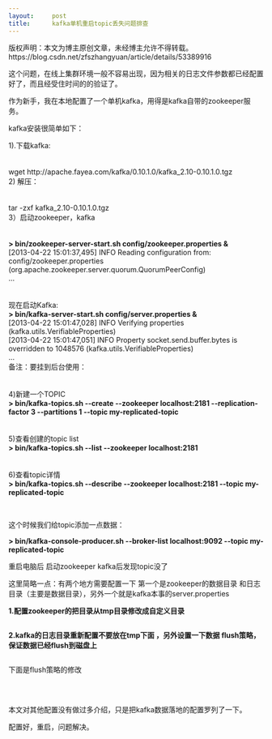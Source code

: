 ```yaml
---
layout:     post
title:      kafka单机重启topic丢失问题排查
---
```

<div id="article_content" class="article_content clearfix csdn-tracking-statistics" data-pid="blog" data-mod="popu_307" data-dsm="post">
								<div class="article-copyright">
					版权声明：本文为博主原创文章，未经博主允许不得转载。					https://blog.csdn.net/zfszhangyuan/article/details/53389916				</div>
								            <link rel="stylesheet" href="https://csdnimg.cn/release/phoenix/template/css/ck_htmledit_views-f76675cdea.css">
						<div class="htmledit_views" id="content_views">
                
<p>这个问题，在线上集群环境一般不容易出现，因为相关的日志文件参数都已经配置好了，而且经受住时间的的验证了。</p>
<p>作为新手，我在本地配置了一个单机kafka，用得是kafka自带的zookeeper服务。</p>
<p>kafka安装很简单如下：</p>
<p>1).下载kafka:<br><br><br>
wget http://apache.fayea.com/kafka/0.10.1.0/kafka_2.10-0.10.1.0.tgz<br>
2) 解压：<br><br><br>
tar -zxf kafka_2.10-0.10.1.0.tgz<br>
3）启动zookeeper，kafka<br><br><br><strong>&gt; bin/zookeeper-server-start.sh config/zookeeper.properties &amp;</strong><br>
[2013-04-22 15:01:37,495] INFO Reading configuration from: config/zookeeper.properties (org.apache.zookeeper.server.quorum.QuorumPeerConfig)<br>
...<br><br><br>
现在启动Kafka:<br><strong>&gt; bin/kafka-server-start.sh config/server.properties &amp;</strong><br>
[2013-04-22 15:01:47,028] INFO Verifying properties (kafka.utils.VerifiableProperties)<br>
[2013-04-22 15:01:47,051] INFO Property socket.send.buffer.bytes is overridden to 1048576 (kafka.utils.VerifiableProperties)<br>
...<br>
备注：要挂到后台使用：<br><br><br>
4)新建一个TOPIC<br><strong>&gt; bin/kafka-topics.sh --create --zookeeper localhost:2181 --replication-factor 3 --partitions 1 --topic my-replicated-topic</strong><br><br><br>
5)查看创建的topic list<br><strong>&gt; bin/kafka-topics.sh --list --zookeeper localhost:2181</strong><br><br><br>
6)查看topic详情<br><strong>&gt; bin/kafka-topics.sh --describe --zookeeper localhost:2181 --topic my-replicated-topic</strong><br></p>
<p><br></p>
<p>这个时候我们给topic添加一点数据：</p>
<p><strong>&gt; bin/kafka-console-producer.sh --broker-list localhost:9092 --topic my-replicated-topic</strong></p>
<p>重启电脑后 启动zookeeper kafka后发现topic没了</p>
<p>这里简略一点：有两个地方需要配置一下 第一个是zookeeper的数据目录 和日志目录（主要是数据目录），另外一个就是kafka本事的server.properties</p>
<p><strong><span style="font-size:14px;">1.配置zookeeper的把目录从tmp目录修改成自定义目录</span></strong></p>
<p><img src="https://img-blog.csdn.net/20161129110610057?watermark/2/text/aHR0cDovL2Jsb2cuY3Nkbi5uZXQv/font/5a6L5L2T/fontsize/400/fill/I0JBQkFCMA==/dissolve/70/gravity/Center" alt=""></p>
<p><strong><span style="font-size:14px;">2.kafka的日志目录重新配置不要放在tmp下面 ，另外设置一下数据 flush策略，保证数据已经flush到磁盘上</span></strong></p>
<p><img src="https://img-blog.csdn.net/20161129110743802?watermark/2/text/aHR0cDovL2Jsb2cuY3Nkbi5uZXQv/font/5a6L5L2T/fontsize/400/fill/I0JBQkFCMA==/dissolve/70/gravity/Center" alt=""></p>
<p>下面是flush策略的修改</p>
<p><img src="https://img-blog.csdn.net/20161129110759240?watermark/2/text/aHR0cDovL2Jsb2cuY3Nkbi5uZXQv/font/5a6L5L2T/fontsize/400/fill/I0JBQkFCMA==/dissolve/70/gravity/Center" alt=""></p>
<p><br></p>
<p>本文对其他配置没有做过多介绍，只是把kafka数据落地的配置罗列了一下。</p>
<p>配置好，重启，问题解决。<br></p>
<div style="text-align:justify;line-height:1.6;font-size:14px;">
<br></div>
<p></p>
            </div>
                </div>